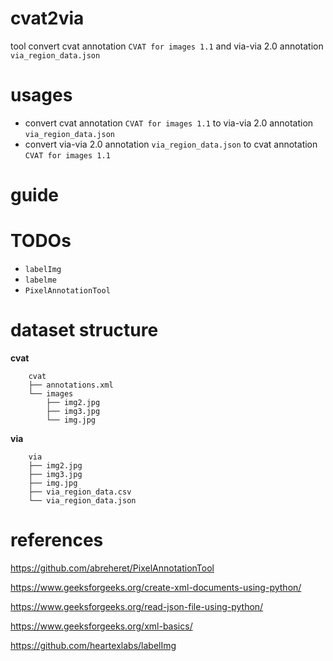 # cvat2via

tool convert cvat annotation `CVAT for images 1.1` and via-via 2.0 annotation `via_region_data.json`

# usages

- convert cvat annotation `CVAT for images 1.1` to via-via 2.0 annotation `via_region_data.json`
- convert via-via 2.0 annotation `via_region_data.json` to cvat annotation `CVAT for images 1.1`

# guide

# TODOs

- `labelImg`
- `labelme`
- `PixelAnnotationTool`

# dataset structure

**cvat**

        cvat
        ├── annotations.xml
        └── images
            ├── img2.jpg
            ├── img3.jpg
            └── img.jpg

**via**

        via
        ├── img2.jpg
        ├── img3.jpg
        ├── img.jpg
        ├── via_region_data.csv
        └── via_region_data.json

# references

https://github.com/abreheret/PixelAnnotationTool

https://www.geeksforgeeks.org/create-xml-documents-using-python/

https://www.geeksforgeeks.org/read-json-file-using-python/

https://www.geeksforgeeks.org/xml-basics/

https://github.com/heartexlabs/labelImg
